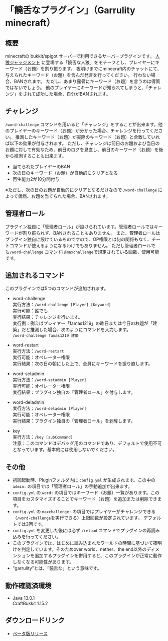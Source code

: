 # 「饒舌なプラグイン」（Garrulity minecraft）
## 概要
minecraftの bukkit/spigot サーバーで利用できるサーバープラグインです。
[人狼ジャッジメント](https://www.sorairo.jp/jrvs.html) に登場する「饒舌な人狼」をモチーフとし、プレイヤーにキーワード（お題）を割り振ります。
夜明けまでにminecraft内のチャットにて、与えられたキーワード（お題）を含んだ発言を行ってください。
行わない場合、BANされます。
ただし、あまり露骨にキーワード（お題）を言うのは得策ではないでしょう。
他のプレイヤーにキーワードが知られてしまうと、「チャレンジ」をされて成功した場合、自分がBANされます。

## チャレンジ
`/word-challenge` コマンドを用いると「チャレンジ」をすることが出来ます。他のプレイヤーのキーワード（お題）が分かった場合、チャレンジを行ってください。
推測したキーワード（お題）が実際のキーワード（お題）と合致していれば以下の効果が付与されます。
ただし、チャレンジは前日のお題および当日のお題に対して有効なため、前日のログを見直し、前日のキーワード（お題）を後から推測することも出来ます。
- 当てられたプレイヤーのBAN
- 次の日のキーワード（お題）が自動的にクリアとなる
- 再生能力2が10分間付与

※ただし、次の日のお題が自動的にクリアとなるだけなので `/word-challenge` によって偶然、お題を当てられた場合、BANされます。

## 管理者ロール
プラグイン独自に「管理者ロール」が設けられています。管理者ロールではキーワードが割り振られず、BANされることもありません。
また、管理者ロールはプラグイン独自に設けているものですので、OP権限とは何の関係もなく、チートコマンドが使えるようになるわけでもありません。
ただし管理者ロールでも`/word-challenge` コマンドは`maxchallenge`で規定されている回数、使用可能です。

## 追加されるコマンド
このプラグインでは5つのコマンドが追加されます。

- word-challenge  
実行方法：`/word-challenge [Player] [Keyword]`  
実行可能：誰でも  
実行結果：チャレンジを行います。  
実行例：例えばプレイヤー「famas1219」の昨日または今日のお題が「建築」だと推測した場合、次のようにコマンドを入力します。  
`/word-challenge famas1219 建築`

- word-restart  
実行方法：`/word-restart`  
実行可能：オペレーター権限  
実行結果：次の日の朝にした上で、全員にキーワードを振り直します。

- word-setadmin  
実行方法：`/word-setadmin [Player]`  
実行可能：オペレーター権限  
実行結果：プラグイン独自の「管理者ロール」を付与します。

- word-deladmin  
実行方法：`/word-deladmin [Player]`  
実行可能：オペレーター権限  
実行結果：プラグイン独自の「管理者ロール」を剥奪します。  

- key  
実行方法：`/key [subCommand]`  
注意：このコマンドはデバッグ用のコマンドであり、デフォルトで使用不可となっています。基本的には使用しないでください。

## その他
- 初回起動時、Pluginフォルダ内に `config.yml` が生成されます。この中の `admin:` の項目では「管理者ロール」の手動追加が出来ます。
- `config.yml` の `word:` の項目ではキーワード（お題）一覧があります。この項目をカスタマイズすることでキーワード（お題）を追加または削除できます。
- `config.yml` の `maxchallenge:` の項目ではプレイヤーがチャレンジできる（`/word-challenge`を実行できる）上限回数が設定されています。
デフォルトでは3回です。
- `config.yml` を変更した後には必ず `/reload` コマンドでプラグインの再読み込みを行ってください。
- このプラグインでは、はじめに読み込まれたワールドの時間に基づいて夜明けを判定しています。そのためover world、nether、the end以外のディメンションを追加するプラグインを併用すると、このプラグインが正常に動作しなくなる可能性があります。
- "garrulity"とは、「饒舌な」という意味です。

## 動作確認済環境
- Java 13.0.1  
CraftBukkit 1.15.2

## ダウンロードリンク
- [ベータ版リリース](https://github.com/kasumi-29/garrulity_minecraft/releases/download/v1.1.0/garrulity_minecraft-Beta1.1.0.jar)
